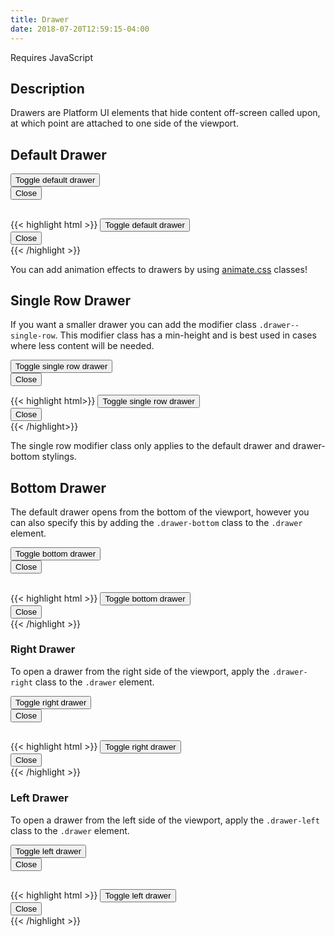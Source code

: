 ```yaml
---
title: Drawer
date: 2018-07-20T12:59:15-04:00
---
```

<div class="block-container blocks mb-4">
  <div class="block">
    <div class="pill text--size-xs text-dark">
      <i class="pi-bolt mr-1 text-negative"></i>
      Requires <span class="text--bold ml-1">JavaScript</span>
    </div> 
  </div>
</div>

## Description
Drawers are Platform UI elements that hide content off-screen called upon, at which point are attached to one side of the viewport. 

## Default Drawer
<div class="block-container mt-3">
  <button class="button button--post button--lg drawer__open" data-drawer="default">
    Toggle default drawer
  </button>
</div>

<div id="default" class="drawer drawer--closed">
  <div class="drawer__inner">
   <div class="drawer__content">
      <div class="flex flex--justify-end mb-3">
        <button class="button drawer__close" data-drawer="default">
          Close 
          <i class="pi-times" aria-hidden="true"></i>
        </button>
      </div>
      <h2 class="skeleton skeleton--lg"></h2>
      <p class="skeleton" data-lines="5"></p>
      <p class="skeleton" data-lines="3"></p>
      <p class="skeleton" data-lines="6"></p>
    </div>
  </div>
</div>

<div class="mt-3">
{{< highlight html >}}
<!-- Drawer Trigger -->
<button class="button button--post button--lg drawer__open" data-drawer="default">
  Toggle default drawer
</button>

<!-- Default Drawer -->
<div class="drawer drawer--closed">
  <div class="drawer__inner">
    <div class="drawer__header">
      <button class="button drawer__close" data-drawer="default">
        Close 
        <i class="pi-times" aria-hidden="true"></i>
      </button>
      <!-- Drawer header goes here! -->
    </div>
    <div class="drawer__content">
      <!-- Drawer content goes here! -->
    </div>
  </div>
</div>
{{< /highlight >}}
</div>

<div class="message message--info mb-4">
  <p>You can add animation effects to drawers by using <a class="text-navy text-underline--hover"  href="https://animate.style/">animate.css</a> classes!</p>
</div>


## Single Row Drawer

If you want a smaller drawer you can add the modifier class `.drawer--single-row`. This modifier class has a min-height and is best used in cases where less content will be needed.

<div class="block-container">
  <button class="button button--post button--lg drawer__open" data-drawer="single-row">
    Toggle single row drawer
  </button>
</div>
<div id="single-row" class="drawer drawer--closed drawer--single-row">
  <div class="drawer__inner">
    <div class="drawer__content">
      <div class="flex flex--justify-end mb-3">
        <button class="button drawer__close" data-drawer="single-row">
          Close
          <i class="pi-times" aria-hidden="true"></i>
        </button>
      </div>
      <p class="skeleton" data-lines="3">
    </div>
  </div>
</div>

<div class="mt-3">
{{< highlight html>}}
<!-- Drawer trigger -->
<button class="button button--post button--lg drawer__open" data-drawer="single-row">
  Toggle single row drawer
</button>

<!-- Single Row Drawer -->
<div id="single-row" class="drawer drawer--closed drawer--single-row">
  <div class="drawer__inner">
    <div class="drawer__content">
      <button class="button drawer__close" data-drawer="single-row">
        Close
        <i class="pi-times" aria-hidden="true"></i>
      </button>
      <!-- Drawer content goes here! -->
    </div>
  </div>
</div>
{{< /highlight>}}
</div>

<div class="message message--warning mb-4">
  <p>The single row modifier class only applies to the default drawer and drawer-bottom stylings.</p>
</div>

## Bottom Drawer
The default drawer opens from the bottom of the viewport, however you can also specify this by adding the `.drawer-bottom` class to the `.drawer` element.
<div class="block-container">
  <button class="button button--post button--lg drawer__open" data-drawer="bottom">
    Toggle bottom drawer
  </button>
</div>

<div id="bottom" class="drawer drawer-bottom drawer--closed">
  <div class="drawer__inner">
    <div class="drawer__content">
      <div class="flex flex--justify-end mb-3">
        <button class="button drawer__close" data-drawer="bottom">
          Close 
          <i class="pi-times" aria-hidden="true"></i>
        </button>
      </div>
      <h2 class="skeleton skeleton--lg"></h2>
      <p class="skeleton" data-lines="5"></p>
      <p class="skeleton" data-lines="3"></p>
      <p class="skeleton" data-lines="6"></p>
    </div>
  </div>
</div>

<div class="mt-3 mb-4">
{{< highlight html >}}
<!-- Right drawer trigger -->
<button class="button button--post button--lg drawer__open" data-drawer="bottom">
  Toggle bottom drawer
</button>

<!-- Bottom Drawer -->
<div id="bottom" class="drawer drawer--closed drawer-bottom">
  <div class="drawer__inner">
    <div class="drawer__content">
      <button class="button drawer__close" data-drawer="bottom">
        Close 
        <i class="pi-times" aria-hidden="true"></i>
      </button>
      <!-- Drawer content goes here! -->
    </div>
  </div>
</div>
 {{< /highlight >}}
 </div>

### Right Drawer
To open a drawer from the right side of the viewport, apply the `.drawer-right` class to the `.drawer` element.

<div class="block-container">
  <button class="button button--post button--lg drawer__open" data-drawer="right">
    Toggle right drawer
  </button>
</div>

<div id="right" class="drawer drawer-right drawer--closed">
  <div class="drawer__inner">
    <div class="drawer__content">
      <div class="flex flex--justify-end mb-3">
        <button class="button drawer__close" data-drawer="right">
          Close 
          <i class="pi-times" aria-hidden="true"></i>
        </button>
      </div>
      <h2 class="skeleton skeleton--lg"></h2>
      <p class="skeleton" data-lines="5"></p>
      <p class="skeleton" data-lines="3"></p>
      <p class="skeleton" data-lines="6"></p>
    </div>
  </div>
</div>

<div class="mt-3 mb-4">
{{< highlight html >}}
<!-- Right drawer trigger -->
<button class="button button--post button--lg drawer__open" data-drawer="right">
  Toggle right drawer
</button>

<!-- Right Drawer -->
<div id="right" class="drawer drawer--closed drawer-right">
  <div class="drawer__inner">
    <div class="drawer__content">
      <button class="button drawer__close" data-drawer="right">
        Close 
        <i class="pi-times"></i>
      </button>
      <!-- Drawer content goes here! -->
    </div>
  </div>
</div>
 {{< /highlight >}}
 </div>

### Left Drawer
To open a drawer from the left side of the viewport, apply the `.drawer-left` class to the `.drawer` element.

<button class="button button--post button--lg drawer__open" data-drawer="left">
  Toggle left drawer
</button>

<div id="left" class="drawer drawer-left drawer--closed">
  <div class="drawer__inner">
    <div class="drawer__content">
      <div class="flex flex--justify-end mb-3">
        <button class="button drawer__close" data-drawer="left">
          Close 
          <i class="pi-times" aria-hidden="true"></i>
        </button>
      </div>
      <h2 class="skeleton skeleton--lg"></h2>
      <p class="skeleton" data-lines="5"></p>
      <p class="skeleton" data-lines="3"></p>
      <p class="skeleton" data-lines="6"></p>
    </div>
  </div>
</div>

<div class="mt-3 mb-4">
{{< highlight html >}}
<!-- Right drawer trigger -->
<button class="button button--post button--lg drawer__open" data-drawer="left">
  Toggle left drawer
</button>

<!-- Left Drawer -->
<div id="left" class="drawer drawer--closed drawer-left">
  <div class="drawer__inner">
    <div class="drawer__content">
      <button class="button drawer__close" data-drawer="left">
        Close 
        <i class="pi-times"></i>
      </button>
      <!-- Drawer content goes here! -->
    </div>
  </div>
</div>
{{< /highlight >}}
</div>